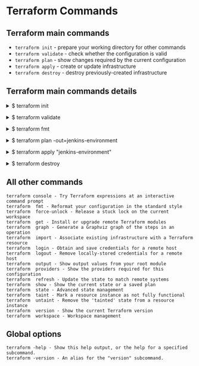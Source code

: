 # Terraform Commands

## Terraform main commands

- `terraform init` - prepare your working directory for other commands
- `terraform validate` - check whether the configuration is valid
- `terraform plan` - show changes required by the current configuration
- `terraform apply` - create or update infrastructure
- `terraform destroy` - destroy previously-created infrastructure

## Terraform main commands details
</p></details>

<details><summary>$ terraform init</summary><p>
        
```yml
Initializing the backend...

Initializing provider plugins...
- Reusing previous version of hashicorp/aws from the dependency lock file
- Using previously-installed hashicorp/aws v3.73.0

Terraform has been successfully initialized!

You may now begin working with Terraform. Try running "terraform plan" to see
any changes that are required for your infrastructure. All Terraform commands
should now work.

If you ever set or change modules or backend configuration for Terraform,
rerun this command to reinitialize your working directory. If you forget, other
commands will detect it and remind you to do so if necessary.
```
</p></details>

</p></details>
<details><summary>$ terraform validate</summary><p>

```yml
Success! The configuration is valid.
```
</p></details>

</p></details>
<details><summary>$ terraform fmt</summary><p>

```yml
ec2_instance.tf
```
</p></details>

</p></details>
<details><summary>$ terraform plan -out=jenkins-environment</summary><p>

```yml
erraform used the selected providers to generate the following execution plan. Resource actions are indicated with the following symbols:
  + create

Terraform will perform the following actions:

  # aws_instance.web will be created
  + resource "aws_instance" "web" {
      + ami                                  = "ami-0c9978668f8d55984"
      + arn                                  = (known after apply)
      + associate_public_ip_address          = true
      + availability_zone                    = (known after apply)
      + cpu_core_count                       = (known after apply)
      + cpu_threads_per_core                 = (known after apply)
      + disable_api_termination              = (known after apply)
      .
      .
      .
      Saved the plan to: jenkins-environment
     To perform exactly these actions, run the following command to apply:
     terraform apply "jenkins-environment"
```
</p></details>

</p></details>
<details><summary>$ terraform apply "jenkins-environment"</summary><p>

```yml
aws_key_pair.key: Creating...
aws_vpc.my_vpc: Creating...
aws_key_pair.key: Creation complete after 1s [id=aws-test]
aws_vpc.my_vpc: Creation complete after 7s [id=vpc-0f57adc94dedf1e2d]
aws_internet_gateway.my_intrnet_gateway: Creating...
aws_subnet.my_subnet: Creating...
aws_security_group.my_security_group: Creating...
aws_subnet.my_subnet: Creation complete after 3s [id=subnet-0207c968bc4a5d243]
aws_internet_gateway.my_intrnet_gateway: Creation complete after 3s [id=igw-081c5fb96037c5856]
aws_route_table.my_route_table: Creating...
aws_route_table.my_route_table: Creation complete after 4s [id=rtb-003bc9830826feb5c]
aws_route_table_association.my_rta: Creating...
aws_security_group.my_security_group: Creation complete after 8s [id=sg-090cd63457b8bc2b1]
aws_instance.web: Creating...
aws_route_table_association.my_rta: Creation complete after 3s [id=rtbassoc-06b0648b1910360a0]
aws_instance.web: Still creating... [10s elapsed]
aws_instance.web: Still creating... [20s elapsed]
aws_instance.web: Still creating... [30s elapsed]
aws_instance.web: Creation complete after 40s [id=i-02e61dd913939b830]

Apply complete! Resources: 8 added, 0 changed, 0 destroyed
```
</p></details>

</p></details>
<details><summary>$ terraform destroy</summary><p>

```yml
aws_key_pair.key: Refreshing state... [id=aws-test]
aws_vpc.my_vpc: Refreshing state... [id=vpc-0f57adc94dedf1e2d]
aws_internet_gateway.my_intrnet_gateway: Refreshing state... [id=igw-081c5fb96037c5856]
aws_subnet.my_subnet: Refreshing state... [id=subnet-0207c968bc4a5d243]
aws_security_group.my_security_group: Refreshing state... [id=sg-090cd63457b8bc2b1]
aws_route_table.my_route_table: Refreshing state... [id=rtb-003bc9830826feb5c]
aws_instance.web: Refreshing state... [id=i-02e61dd913939b726]
aws_route_table_association.my_rta: Refreshing state... [id=rtbassoc-06b0648b1910360a0]
```
</p></details>


## All other commands

```
terraform console - Try Terraform expressions at an interactive command prompt
terraform  fmt - Reformat your configuration in the standard style
terraform  force-unlock - Release a stuck lock on the current workspace
terraform  get - Install or upgrade remote Terraform modules
terraform  graph - Generate a Graphviz graph of the steps in an operation
terraform  import - Associate existing infrastructure with a Terraform resource
terraform  login - Obtain and save credentials for a remote host
terraform  logout - Remove locally-stored credentials for a remote host
terraform  output - Show output values from your root module
terraform  providers - Show the providers required for this configuration
terraform  refresh - Update the state to match remote systems
terraform  show - Show the current state or a saved plan
terraform  state - Advanced state management
terraform  taint - Mark a resource instance as not fully functional
terraform  untaint - Remove the 'tainted' state from a resource instance
terraform  version - Show the current Terraform version
terraform  workspace - Workspace management
```

## Global options

```
terraform -help - Show this help output, or the help for a specified subcommand.
terraform -version - An alias for the "version" subcommand.
```